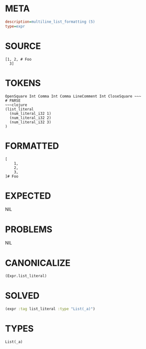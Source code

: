 # META
~~~ini
description=multiline_list_formatting (5)
type=expr
~~~
# SOURCE
~~~roc
[1, 2, # Foo
  3]
~~~
# TOKENS
~~~text
OpenSquare Int Comma Int Comma LineComment Int CloseSquare ~~~
# PARSE
~~~clojure
(list_literal
  (num_literal_i32 1)
  (num_literal_i32 2)
  (num_literal_i32 3)
)
~~~
# FORMATTED
~~~roc
[
	1,
	2,
	3,
]# Foo
~~~
# EXPECTED
NIL
# PROBLEMS
NIL
# CANONICALIZE
~~~clojure
(Expr.list_literal)
~~~
# SOLVED
~~~clojure
(expr :tag list_literal :type "List(_a)")
~~~
# TYPES
~~~roc
List(_a)
~~~
